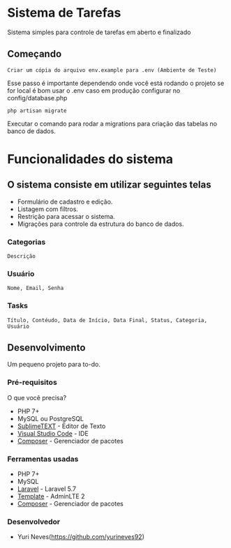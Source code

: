 # Sistema de Tarefas

Sistema simples para controle de tarefas em aberto e finalizado

## Começando

```
Criar um cópia do arquivo env.example para .env (Ambiente de Teste)
```
Esse passo é importante dependendo onde você está rodando o projeto se for local é bom usar o .env caso em produção configurar no config/database.php

```
php artisan migrate
```

Executar o comando para rodar a migrations para criação das tabelas no banco de dados.

# Funcionalidades do sistema

## O sistema consiste em utilizar seguintes telas

* Formulário de cadastro e edição.
* Listagem com filtros.
* Restrição para acessar o sistema.
* Migrações para controle da estrutura do banco de dados.

### Categorias

```
Descrição
```
### Usuário

```
Nome, Email, Senha 
```
### Tasks

```
Título, Contéudo, Data de Início, Data Final, Status, Categoria, Usuário
```

## Desenvolvimento

Um pequeno projeto para to-do.

### Pré-requisitos

O que você precisa?
* PHP 7+
* MySQL ou PostgreSQL
* [SublimeTEXT](https://www.sublimetext.com/) - Editor de Texto
* [Visual Studio Code](https://code.visualstudio.com/) - IDE
* [Composer](https://getcomposer.org/) - Gerenciador de pacotes

### Ferramentas usadas

* PHP 7+
* MySQL
* [Laravel](https://laravel.com/) - Laravel 5.7
* [Template](https://adminlte.io/preview) - AdminLTE 2
* [Composer](https://getcomposer.org/) - Gerenciador de pacotes

### Desenvolvedor
* Yuri Neves(https://github.com/yurineves92)


